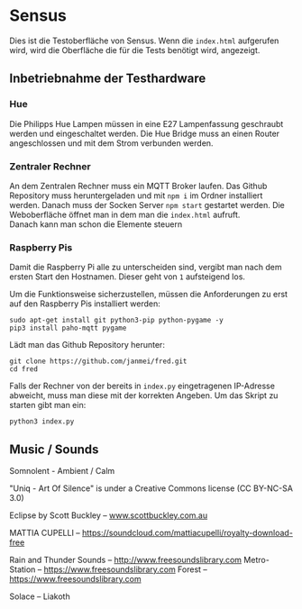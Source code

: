 # Sensus

Dies ist die Testoberfläche von Sensus.
Wenn die `index.html` aufgerufen wird, wird die Oberfläche die für die Tests benötigt wird, angezeigt.

## Inbetriebnahme der Testhardware

### Hue

Die Philipps Hue Lampen müssen in eine E27 Lampenfassung geschraubt werden und eingeschaltet werden. Die Hue Bridge muss an einen Router angeschlossen und mit dem Strom verbunden werden.

### Zentraler Rechner

An dem Zentralen Rechner muss ein MQTT Broker laufen.
Das Github Repository muss heruntergeladen und mit `npm i` im Ordner installiert werden.
Danach muss der Socken Server `npm start` gestartet werden.
Die Weboberfläche öffnet man in dem man die `index.html` aufruft.  
Danach kann man schon die Elemente steuern

### Raspberry Pis

Damit die Raspberry Pi alle zu unterscheiden sind, vergibt man nach dem ersten Start den Hostnamen. Dieser geht von `1` aufsteigend los.

Um die Funktionsweise sicherzustellen, müssen die Anforderungen zu erst auf den Raspberry Pis installiert werden:

```
sudo apt-get install git python3-pip python-pygame -y
pip3 install paho-mqtt pygame
```

Lädt man das Github Repository herunter:

```
git clone https://github.com/janmei/fred.git
cd fred
```

Falls der Rechner von der bereits in `index.py` eingetragenen IP-Adresse abweicht, muss man diese mit der korrekten Angeben.
Um das Skript zu starten gibt man ein:

`python3 index.py`

## Music / Sounds

Somnolent - Ambient / Calm

"Uniq - Art Of Silence" is under a Creative Commons license (CC BY-NC-SA 3.0)

Eclipse by Scott Buckley – www.scottbuckley.com.au

MATTIA CUPELLI – https://soundcloud.com/mattiacupelli/royalty-download-free

Rain and Thunder Sounds – http://www.freesoundslibrary.com
Metro-Station – https://www.freesoundslibrary.com
Forest – https://www.freesoundslibrary.com

Solace – Liakoth
